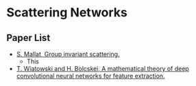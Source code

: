 # Scattering Networks

## Paper List

- [S. Mallat, Group invariant scattering.](https://www.di.ens.fr/~mallat/papiers/ScatCPAM.pdf) 
  - This
- [T. Wiatowski and H. Bolcskei, A mathematical theory of deep convolutional neural networks for feature extraction.](https://arxiv.org/abs/1512.06293)
